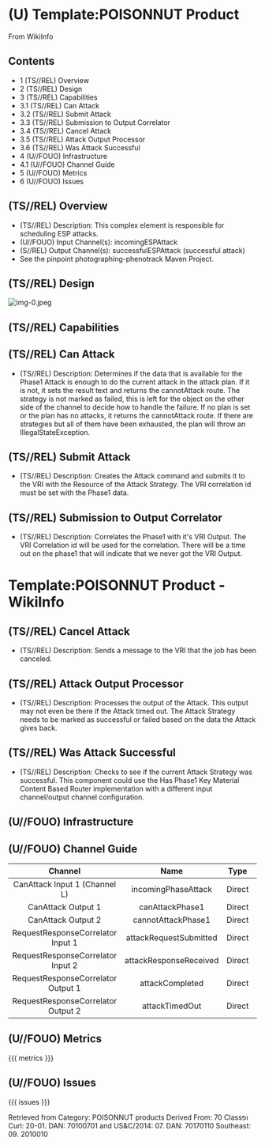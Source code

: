 # (U) Template:POISONNUT Product 

From WikiInfo

## Contents

- 1 (TS//REL) Overview
- 2 (TS//REL) Design
- 3 (TS//REL) Capabilities
- 3.1 (TS//REL) Can Attack
- 3.2 (TS//REL) Submit Attack
- 3.3 (TS//REL) Submission to Output Correlator
- 3.4 (TS//REL) Cancel Attack
- 3.5 (TS//REL) Attack Output Processor
- 3.6 (TS//REL) Was Attack Successful
- 4 (U//FOUO) Infrastructure
- 4.1 (U//FOUO) Channel Guide
- 5 (U//FOUO) Metrics
- 6 (U//FOUO) Issues


## (TS//REL) Overview

- (TS//REL) Description: This complex element is responsible for scheduling ESP attacks.
- (U//FOUO) Input Channel(s): incomingESPAttack
- (S//REL) Output Channel(s): successfulESPAttack (successful attack)
- See the pinpoint photographing-phenotrack Maven Project.


## (TS//REL) Design

![img-0.jpeg](img-0.jpeg)

## (TS//REL) Capabilities

## (TS//REL) Can Attack

- (TS//REL) Description: Determines if the data that is available for the Phase1 Attack is enough to do the current attack in the attack plan. If it is not, it sets the result text and returns the cannotAttack route. The strategy is not marked as failed, this is left for the object on the other side of the channel to decide how to handle the failure. If no plan is set or the plan has no attacks, it returns the cannotAttack route. If there are strategies but all of them have been exhausted, the plan will throw an IllegalStateException.


## (TS//REL) Submit Attack

- (TS//REL) Description: Creates the Attack command and submits it to the VRI with the Resource of the Attack Strategy. The VRI correlation id must be set with the Phase1 data.


## (TS//REL) Submission to Output Correlator

- (TS//REL) Description: Correlates the Phase1 with it's VRI Output. The VRI Correlation id will be used for the correlation. There will be a time out on the phase1 that will indicate that we never got the VRI Output.
# Template:POISONNUT Product - WikiInfo 

## (TS//REL) Cancel Attack

- (TS//REL) Description: Sends a message to the VRI that the job has been canceled.


## (TS//REL) Attack Output Processor

- (TS//REL) Description: Processes the output of the Attack. This output may not even be there if the Attack timed out. The Attack Strategy needs to be marked as successful or failed based on the data the Attack gives back.


## (TS//REL) Was Attack Successful

- (TS//REL) Description: Checks to see if the current Attack Strategy was successful. This component could use the Has Phase1 Key Material Content Based Router implementation with a different input channel/output channel configuration.


## (U//FOUO) Infrastructure

## (U//FOUO) Channel Guide

| Channel | Name | Type | Payload |
| :--: | :--: | :--: | :--: |
| CanAttack Input 1 (Channel L) | incomingPhaseAttack | Direct | KE Phase1 |
| CanAttack Output 1 | canAttackPhase1 | Direct | KE Phase1 |
| CanAttack Output 2 | cannotAttackPhase1 | Direct | KE Phase1 |
| RequestResponseCorrelator Input 1 | attackRequestSubmitted | Direct | VRISubmission |
| RequestResponseCorrelator Input 2 | attackResponseReceived | Direct | VRIResponse |
| RequestResponseCorrelator Output 1 | attackCompleted | Direct | VRISubmission |
| RequestResponseCorrelator Output 2 | attackTimedOut | Direct | VRISubmission |

## (U//FOUO) Metrics

$\{\{($ metrics $\}\}\}$

## (U//FOUO) Issues

$\{\{($ issues $\}\}\}$

Retrieved from
Category: POISONNUT products
Derived From: 70 Classופ Curl: 20-01. DAN: 70100701
and US\&C/2014: 07. DAN: 70170110
Southeast: 09. 2010010
